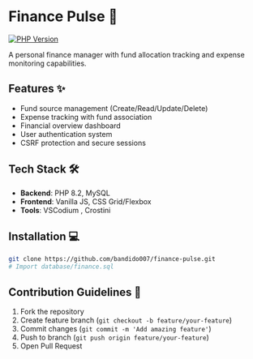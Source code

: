 # Finance Pulse 💸

[![PHP Version](https://img.shields.io/badge/PHP-8.2%2B-blue.svg)](https://php.net/)

A personal finance manager with fund allocation tracking and expense monitoring capabilities.

## Features ✨
- Fund source management (Create/Read/Update/Delete)
- Expense tracking with fund association
- Financial overview dashboard
- User authentication system
- CSRF protection and secure sessions

## Tech Stack 🛠️
- **Backend**: PHP 8.2, MySQL
- **Frontend**: Vanilla JS, CSS Grid/Flexbox
- **Tools**: VSCodium , Crostini 

## Installation 💻
```bash
git clone https://github.com/bandido007/finance-pulse.git
# Import database/finance.sql
```

## Contribution Guidelines 🤝
1. Fork the repository
2. Create feature branch (`git checkout -b feature/your-feature`)
3. Commit changes (`git commit -m 'Add amazing feature'`)
4. Push to branch (`git push origin feature/your-feature`)
5. Open Pull Request
